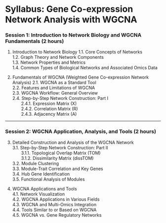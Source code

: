 # Syllabus: Gene Co-expression Network Analysis with WGCNA

### **Session 1: Introduction to Network Biology and WGCNA Fundamentals (2 hours)**

1. Introduction to Network Biology 
    1.1. Core Concepts of Networks  
    1.2. Graph Theory and Network Components  
    1.3. Network Properties and Metrics  
    1.4. Common Types of Biological Networks and Associated Omics Data  

2. Fundamentals of WGCNA (Weighted Gene Co-expression Network Analysis) 
    2.1. WGCNA as a Standard Tool  
    2.2. Features and Limitations of WGCNA  
    2.3. WGCNA Workflow: General Overview  
    2.4. Step-by-Step Network Construction: Part I  
  2.4.1. Expression Matrix (X)  
  2.4.2. Correlation Matrix (R)  
  2.4.3. Adjacency Matrix (A)  

---

### **Session 2: WGCNA Application, Analysis, and Tools (2 hours)**

3. Detailed Construction and Analysis of the WGCNA Network  
    3.1. Step-by-Step Network Construction: Part II  
  3.1.1. Topological Overlap Matrix (TOM)  
  3.1.2. Dissimilarity Matrix (dissTOM)  
    3.2. Module Clustering  
    3.3. Module-Trait Correlation and Key Genes  
    3.4. Hub Gene Identification  
    3.5. Functional Analysis of Modules  

4. WGCNA Applications and Tools  
    4.1. Network Visualization  
    4.2. WGCNA Applications in Various Fields  
    4.3. WGCNA and Multi-Omics Integration  
    4.4. Tools Similar to or Based on WGCNA  
    4.5. WGCNA vs. Gene Regulatory Networks  